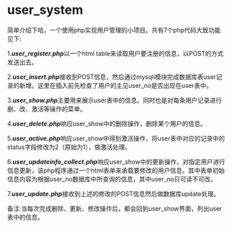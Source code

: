 # user_system
简单介绍下哈，一个使用php实现用户管理的小项目。共有7个php代码大致功能见下:

1.***user_register.php***以一个html table来读取用户要注册的信息，以POST的方式发送出去。

2.***user_insert.php***接收到POST信息，然后通过mysqli模块完成数据库表user记录的新增。这里在插入前先检查了用户的主见user_no是否出现在user表中。

3.***user_show.php***主要用来展示user表中的信息。同时也是对每条用户记录进行删、改、激活等操作的菜单。

4.***user_delete.php***响应user_show中的删除操作，删除某个用户的信息。

5.***user_active.php***响应user_show中得到激活操作，将user表中对应的记录中的status字段修改为2（原始为1），做激活处理。

6.***user_updateinfo_collect.php***响应user_show中的更新操作，对指定用户进行信息更新，该php程序通过一个html表单来承载要修改的用户信息。其中表单初始信息内容为根据user_no数据库中所查询的信息，其中user_no只可读不可改。

7.***user_update.php***接收到上述的修改的POST信息然后做数据库update处理。

备注:当每次完成删除、更新、修改操作后，都会回到user_show界面，列出user表中的信息。
